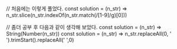 // 처음에는 이렇게 풀었다.
const solution = (n_str) => n_str.slice(n_str.indexOf(n_str.match(/[1-9]/g)[0]))

// 좀더 공부 후 다음과 같이 생각해 보았다.
const solution = (n_str) => String(Number(n_str))
const solution = (n_str) => n_str.replaceAll(0, ' ').trimStart().replaceAll(' ',0)
